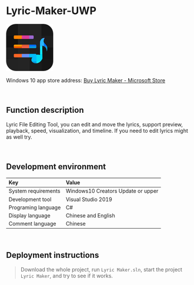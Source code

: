 # Lyric-Maker-UWP

![](ScreenShot/logo.png)

 
 Windows 10 app store address: 
[Buy Lyric Maker - Microsoft Store](https://www.microsoft.com/store/productId/9MXTN47HKZ08)   


<br/>

## Function description

Lyric File Editing Tool, you can edit and move the lyrics, support preview, playback, speed, visualization, and timeline. If you need to edit lyrics might as well try.


<br/>

## Development environment

|Key|Value|
|:-|:-|
|System requirements| Windows10 Creators Update or upper|
|Development tool|Visual Studio 2019|
|Programing language|C#|
|Display language|Chinese and English|
|Comment language|Chinese|


<br/>

## Deployment instructions

> Download the whole project, run `Lyric Maker.sln`, start the project `Lyric Maker`, and try to see if it works.
